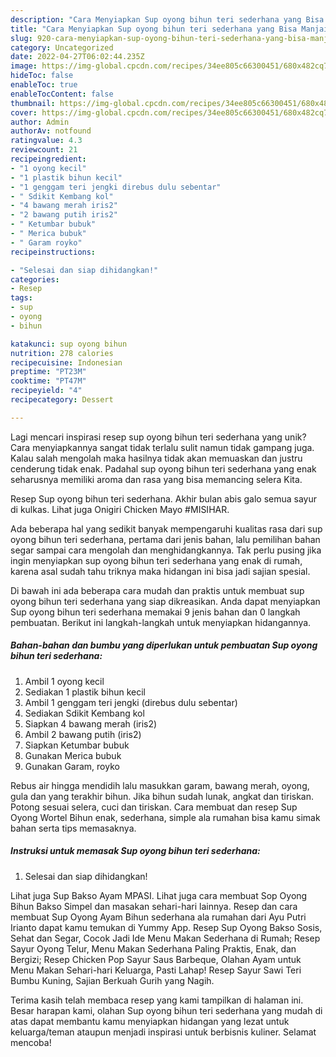 ```yaml
---
description: "Cara Menyiapkan Sup oyong bihun teri sederhana yang Bisa Manjain Lidah"
title: "Cara Menyiapkan Sup oyong bihun teri sederhana yang Bisa Manjain Lidah"
slug: 920-cara-menyiapkan-sup-oyong-bihun-teri-sederhana-yang-bisa-manjain-lidah
category: Uncategorized
date: 2022-04-27T06:02:44.235Z
image: https://img-global.cpcdn.com/recipes/34ee805c66300451/680x482cq70/sup-oyong-bihun-teri-sederhana-foto-resep-utama.jpg
hideToc: false
enableToc: true
enableTocContent: false
thumbnail: https://img-global.cpcdn.com/recipes/34ee805c66300451/680x482cq70/sup-oyong-bihun-teri-sederhana-foto-resep-utama.jpg
cover: https://img-global.cpcdn.com/recipes/34ee805c66300451/680x482cq70/sup-oyong-bihun-teri-sederhana-foto-resep-utama.jpg
author: Admin
authorAv: notfound
ratingvalue: 4.3
reviewcount: 21
recipeingredient:
- "1 oyong kecil"
- "1 plastik bihun kecil"
- "1 genggam teri jengki direbus dulu sebentar"
- " Sdikit Kembang kol"
- "4 bawang merah iris2"
- "2 bawang putih iris2"
- " Ketumbar bubuk"
- " Merica bubuk"
- " Garam royko"
recipeinstructions:

- "Selesai dan siap dihidangkan!"
categories:
- Resep
tags:
- sup
- oyong
- bihun

katakunci: sup oyong bihun 
nutrition: 278 calories
recipecuisine: Indonesian
preptime: "PT23M"
cooktime: "PT47M"
recipeyield: "4"
recipecategory: Dessert

---
```





Lagi mencari inspirasi resep sup oyong bihun teri sederhana yang unik? Cara menyiapkannya sangat tidak terlalu sulit namun tidak gampang juga. Kalau salah mengolah maka hasilnya tidak akan memuaskan dan justru cenderung tidak enak. Padahal sup oyong bihun teri sederhana yang enak seharusnya memiliki aroma dan rasa yang bisa memancing selera Kita.





Resep Sup oyong bihun teri sederhana. Akhir bulan abis galo semua sayur di kulkas. Lihat juga Onigiri Chicken Mayo #MISIHAR.

Ada beberapa hal yang sedikit banyak mempengaruhi kualitas rasa dari sup oyong bihun teri sederhana, pertama dari jenis bahan, lalu pemilihan bahan segar sampai cara mengolah dan menghidangkannya. Tak perlu pusing jika ingin menyiapkan sup oyong bihun teri sederhana yang enak di rumah, karena asal sudah tahu triknya maka hidangan ini bisa jadi sajian spesial.






Di bawah ini ada beberapa cara mudah dan praktis untuk membuat sup oyong bihun teri sederhana yang siap dikreasikan. Anda dapat menyiapkan Sup oyong bihun teri sederhana memakai 9 jenis bahan dan 0 langkah pembuatan. Berikut ini langkah-langkah untuk menyiapkan hidangannya.

<!--inarticleads1-->

##### Bahan-bahan dan bumbu yang diperlukan untuk pembuatan Sup oyong bihun teri sederhana:

1. Ambil 1 oyong kecil
1. Sediakan 1 plastik bihun kecil
1. Ambil 1 genggam teri jengki (direbus dulu sebentar)
1. Sediakan  Sdikit Kembang kol
1. Siapkan 4 bawang merah (iris2)
1. Ambil 2 bawang putih (iris2)
1. Siapkan  Ketumbar bubuk
1. Gunakan  Merica bubuk
1. Gunakan  Garam, royko


Rebus air hingga mendidih lalu masukkan garam, bawang merah, oyong, gula dan yang terakhir bihun. Jika bihun sudah lunak, angkat dan tiriskan. Potong sesuai selera, cuci dan tiriskan. Cara membuat dan resep Sup Oyong Wortel Bihun enak, sederhana, simple ala rumahan bisa kamu simak bahan serta tips memasaknya. 

<!--inarticleads2-->

##### Instruksi untuk memasak Sup oyong bihun teri sederhana:


1. Selesai dan siap dihidangkan!

Lihat juga Sup Bakso Ayam MPASI. Lihat juga cara membuat Sop Oyong Bihun Bakso Simpel dan masakan sehari-hari lainnya. Resep dan cara membuat Sup Oyong Ayam Bihun sederhana ala rumahan dari Ayu Putri Irianto dapat kamu temukan di Yummy App. Resep Sup Oyong Bakso Sosis, Sehat dan Segar, Cocok Jadi Ide Menu Makan Sederhana di Rumah; Resep Sayur Oyong Telur, Menu Makan Sederhana Paling Praktis, Enak, dan Bergizi; Resep Chicken Pop Sayur Saus Barbeque, Olahan Ayam untuk Menu Makan Sehari-hari Keluarga, Pasti Lahap! Resep Sayur Sawi Teri Bumbu Kuning, Sajian Berkuah Gurih yang Nagih. 

Terima kasih telah membaca resep yang kami tampilkan di halaman ini. Besar harapan kami, olahan Sup oyong bihun teri sederhana yang mudah di atas dapat membantu kamu menyiapkan hidangan yang lezat untuk keluarga/teman ataupun menjadi inspirasi untuk berbisnis kuliner. Selamat mencoba!

